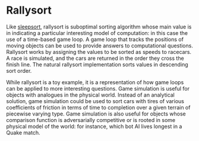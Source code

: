 Rallysort
=========

Like [sleepsort](http://rosettacode.org/wiki/Sorting_algorithms/Sleep_sort), rallysort is suboptimal sorting algorithm whose main value is in indicating a particular interesting model of computation: in this case the use of a time-based game loop. A game loop that tracks the positions of moving objects can be used to provide answers to computational questions. Rallysort works by assigning the values to be sorted as speeds to racecars. A race is simulated, and the cars are returned in the order they cross the finish line. The natural rallysort implementation sorts values in descending sort order.

While rallysort is a toy example, it is a representation of how game loops can be applied to more interesting questions. Game simulation is useful for objects with analogues in the physical world. Instead of an analytical solution, game simulation could be used to sort cars with tires of various coefficients of friction in terms of time to completion over a given terrain of piecewise varying type. Game simulation is also useful for objects whose comparison function is adversarially competitive or is rooted in some physical model of the world: for instance, which bot AI lives longest in a Quake match.



